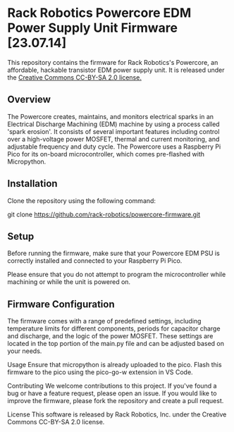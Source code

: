 # Rack Robotics Powercore EDM Power Supply Unit Firmware [23.07.14]

This repository contains the firmware for Rack Robotics's Powercore, an affordable, hackable transistor EDM power supply unit. It is released under the [Creative Commons CC-BY-SA 2.0 license.](https://creativecommons.org/licenses/by-sa/2.0/legalcode)

## Overview

The Powercore creates, maintains, and monitors electrical sparks in an Electrical Discharge Machining (EDM) machine by using a process called 'spark erosion'. It consists of several important features including control over a high-voltage power MOSFET, thermal and current monitoring, and adjustable frequency and duty cycle. The Powercore uses a Raspberry Pi Pico for its on-board microcontroller, which comes pre-flashed with Micropython.

## Installation

Clone the repository using the following command:

git clone https://github.com/rack-robotics/powercore-firmware.git

## Setup

Before running the firmware, make sure that your Powercore EDM PSU is correctly installed and connected to your Raspberry Pi Pico. 

Please ensure that you do not attempt to program the microcontroller while machining or while the unit is powered on.

## Firmware Configuration

The firmware comes with a range of predefined settings, including temperature limits for different components, periods for capacitor charge and discharge, and the logic of the power MOSFET. These settings are located in the top portion of the main.py file and can be adjusted based on your needs.

Usage
Ensure that micropython is already uploaded to the pico. Flash this firmware to the pico using the pico-go-w extension in VS Code.

Contributing
We welcome contributions to this project. If you've found a bug or have a feature request, please open an issue. If you would like to improve the firmware, please fork the repository and create a pull request.

License
This software is released by Rack Robotics, Inc. under the Creative Commons CC-BY-SA 2.0 license.
